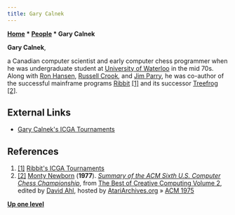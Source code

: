 ```yaml
---
title: Gary Calnek
---
```

**[Home](Home "Home") * [People](People "People") * Gary Calnek**

**Gary Calnek**,

a Canadian computer scientist and early computer chess programmer when he was undergraduate student at [University of Waterloo](University_of_Waterloo "University of Waterloo") in the mid 70s. Along with [Ron Hansen](Ron_Hansen "Ron Hansen"), [Russell Crook](Russell_Crook "Russell Crook"), and [Jim Parry](Jim_Parry "Jim Parry"), he was co-author of the successful mainframe programs [Ribbit](Ribbit "Ribbit") <a id="cite-note-1" href="#cite-ref-1">[1]</a> and its successor [Treefrog](Treefrog "Treefrog") <a id="cite-note-2" href="#cite-ref-2">[2]</a>.

## External Links

- [Gary Calnek's ICGA Tournaments](https://www.game-ai-forum.org/icga-tournaments/person.php?id=451)

## References

1. <a id="cite-ref-1" href="#cite-note-1">[1]</a> [Ribbit's ICGA Tournaments](https://www.game-ai-forum.org/icga-tournaments/program.php?id=43)
1. <a id="cite-ref-2" href="#cite-note-2">[2]</a> [Monty Newborn](Monroe_Newborn "Monroe Newborn") (**1977**). *[Summary of the ACM Sixth U.S. Computer Chess Championship](http://www.atariarchives.org/bcc2/showpage.php?page=22)*, from [The Best of Creative Computing Volume 2](Creative_Computing#Best2 "Creative Computing"), edited by [David Ahl](https://en.wikipedia.org/wiki/David_H._Ahl), hosted by [AtariArchives.org](http://www.atariarchives.org/) » [ACM 1975](ACM_1975 "ACM 1975")

**[Up one level](People "People")**

